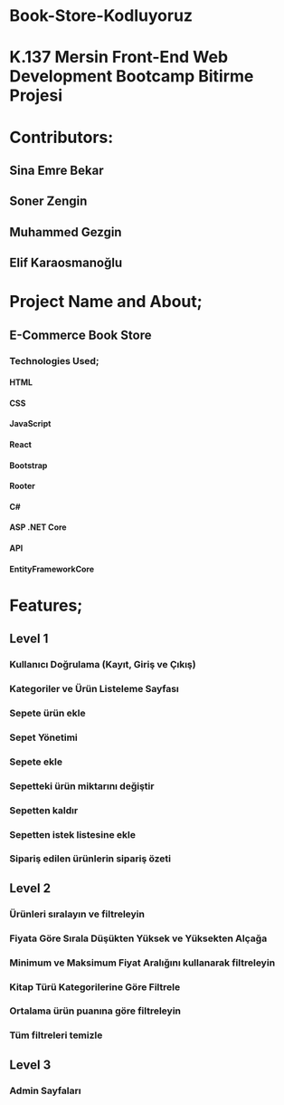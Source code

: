 # Book-Store-Kodluyoruz

# K.137 Mersin Front-End Web Development Bootcamp Bitirme Projesi

# Contributors:
## Sina Emre Bekar
## Soner Zengin
## Muhammed Gezgin
## Elif Karaosmanoğlu


# Project Name and About;
## E-Commerce Book Store
### Technologies Used;
#### HTML
#### CSS
#### JavaScript
#### React
#### Bootstrap
#### Rooter
#### C#
#### ASP .NET Core
#### API
#### EntityFrameworkCore


# Features;

## Level 1

### Kullanıcı Doğrulama (Kayıt, Giriş ve Çıkış)
### Kategoriler ve Ürün Listeleme Sayfası
### Sepete ürün ekle
### Sepet Yönetimi
### Sepete ekle
### Sepetteki ürün miktarını değiştir
### Sepetten kaldır
### Sepetten istek listesine ekle
### Sipariş edilen ürünlerin sipariş özeti

## Level 2

### Ürünleri sıralayın ve filtreleyin
### Fiyata Göre Sırala Düşükten Yüksek ve Yüksekten Alçağa
### Minimum ve Maksimum Fiyat Aralığını kullanarak filtreleyin
### Kitap Türü Kategorilerine Göre Filtrele
### Ortalama ürün puanına göre filtreleyin
### Tüm filtreleri temizle

## Level 3

### Admin Sayfaları 
